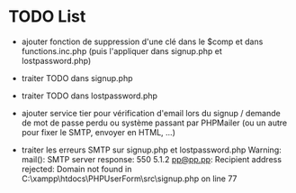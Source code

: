 # TODO List

* ajouter fonction de suppression d'une clé dans le $comp et dans functions.inc.php (puis l'appliquer dans signup.php et lostpassword.php)

* traiter TODO dans signup.php

* traiter TODO dans lostpassword.php

* ajouter service tier pour vérification d'email lors du signup / demande de mot de passe perdu ou système passant par PHPMailer (ou un autre pour fixer le SMTP, envoyer en HTML, ...)

* traiter les erreurs SMTP sur signup.php et lostpassword.php
Warning: mail(): SMTP server response: 550 5.1.2 <pp@pp.pp>: Recipient address rejected: Domain not found in C:\xampp\htdocs\PHPUserForm\src\signup.php on line 77
